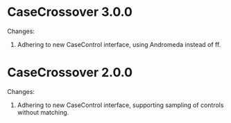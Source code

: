 CaseCrossover 3.0.0
===================

Changes:

1. Adhering to new CaseControl interface, using Andromeda instead of ff.


CaseCrossover 2.0.0
===================

Changes:

1. Adhering to new CaseControl interface, supporting sampling of controls without matching.

